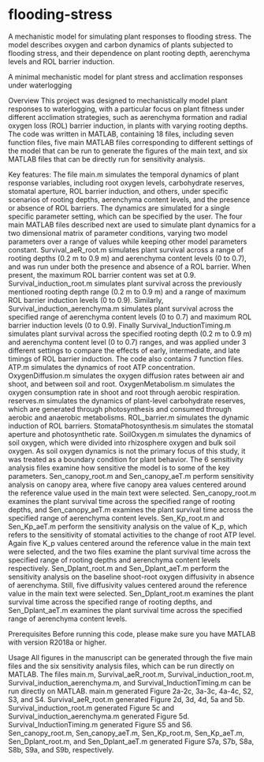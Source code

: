 # flooding-stress
A mechanistic model for simulating plant responses to flooding stress. The model describes oxygen and carbon dynamics of plants subjected to flooding stress, and their dependence on plant rooting depth, aerenchyma levels and ROL barrier induction.

A minimal mechanistic model for plant stress and acclimation responses under waterlogging

Overview
This project was designed to mechanistically model plant responses to waterlogging, with a particular focus on plant fitness under different acclimation strategies, such as aerenchyma formation and radial oxygen loss (ROL) barrier induction, in plants with varying rooting depths. The code was written in MATLAB, containing 18 files, including seven function files, five main MATLAB files corresponding to different settings of the model that can be run to generate the figures of the main text, and six MATLAB files that can be directly run for sensitivity analysis.

Key features:
The file main.m simulates the temporal dynamics of plant response variables, including root oxygen levels, carbohydrate reserves, stomatal aperture, ROL barrier induction, and others, under specific scenarios of rooting depths, aerenchyma content levels, and the presence or absence of ROL barriers. The dynamics are simulated for a single specific parameter setting, which can be specified by the user.
The four main MATLAB files described next are used to simulate plant dynamics for a two dimensional matrix of parameter conditions, varying two model parameters over a range of values while keeping other model parameters constant. Survival_aeR_root.m simulates plant survival across a range of rooting depths (0.2 m to 0.9 m) and aerenchyma content levels (0 to 0.7), and was run under both the presence and absence of a ROL barrier. When present, the maximum ROL barrier content was set at 0.9. Survival_induction_root.m simulates plant survival across the previously mentioned rooting depth range (0.2 m to 0.9 m) and a range of maximum ROL barrier induction levels (0 to 0.9). Similarly, Survival_induction_aerenchyma.m simulates plant survival across the specified range of aerenchyma content levels (0 to 0.7) and maximum ROL barrier induction levels (0 to 0.9). Finally Survival_InductionTiming.m simulates plant survival across the specified rooting depth (0.2 m to 0.9 m) and aerenchyma content level (0 to 0.7) ranges, and was applied under 3 different settings to compare the effects of early, intermediate, and late timings of ROL barrier induction.
The code also contains 7 function files. ATP.m simulates the dynamics of root ATP concentration. OxygenDiffusion.m simulates the oxygen diffusion rates between air and shoot, and between soil and root. OxygenMetabolism.m simulates the oxygen consumption rate in shoot and root through aerobic respiration. reserves.m simulates the dynamics of plant-level carbohydrate reserves, which are generated through photosynthesis and consumed through aerobic and anaerobic metabolisms. ROL_barrier.m simulates the dynamic induction of ROL barriers. StomataPhotosynthesis.m simulates the stomatal aperture and photosynthetic rate. SoilOxygen.m simulates the dynamics of soil oxygen, which were divided into rhizosphere oxygen and bulk soil oxygen. As soil oxygen dynamics is not the primary focus of this study, it was treated as a boundary condition for plant behavior. 
The 6 sensitivity analysis files examine how sensitive the model is to some of the key parameters.  Sen_canopy_root.m and Sen_canopy_aeT.m perform sensitivity analysis on canopy area, where five canopy area values centered around the reference value used in the main text were selected. Sen_canopy_root.m examines the plant survival time across the specified range of rooting depths, and Sen_canopy_aeT.m examines the plant survival time across the specified range of aerenchyma content levels. Sen_Kp_root.m and Sen_Kp_aeT.m perform the sensitivity analysis on the value of K_p, which refers to the sensitivity of stomatal activities to the change of root ATP level. Again five K_p values centered around the reference value in the main text were selected, and the two files examine the plant survival time across the specified range of rooting depths and aerenchyma content levels respectively. Sen_Dplant_root.m and Sen_Dplant_aeT.m perform the sensitivity analysis on the baseline shoot-root oxygen diffusivity in absence of aerenchyma. Still, five diffusivity values centered around the reference value in the main text were selected. Sen_Dplant_root.m examines the plant survival time across the specified range of rooting depths, and Sen_Dplant_aeT.m examines the plant survival time across the specified range of aerenchyma content levels.


Prerequisites
Before running this code, please make sure you have MATLAB with version R2018a or higher.

Usage
All figures in the manuscript can be generated through the five main files and the six sensitivity analysis files, which can be run directly on MATLAB. The files main.m, Survival_aeR_root.m, Survival_induction_root.m, Survival_induction_aerenchyma.m, and Survival_InductionTiming.m can be run directly on MATLAB. main.m generated Figure 2a-2c, 3a-3c, 4a-4c, S2, S3, and S4. Survival_aeR_root.m generated Figure 2d, 3d, 4d, 5a and 5b. Survival_induction_root.m generated Figure 5c and Survival_induction_aerenchyma.m generated Figure 5d. Survival_InductionTiming.m generated Figure S5 and S6. Sen_canopy_root.m, Sen_canopy_aeT.m, Sen_Kp_root.m, Sen_Kp_aeT.m, Sen_Dplant_root.m, and Sen_Dplant_aeT.m generated Figure S7a, S7b, S8a, S8b, S9a, and S9b, respectively.


